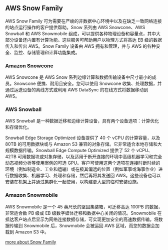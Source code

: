
## AWS Snow Family

AWS Snow Family 可为需要在严峻的非数据中心环境中以及在缺乏一致网络连接的站点运行操作的客户提供帮助。Snow 系列由 AWS Snowcone、AWS Snowball 和 AWS Snowmobile 组成，可以提供各种物理设备和容量点，其中大部分设备还内置有计算功能。这些服务可帮助用户以物理方式将高达 EB 级的数据传入和传出 AWS。Snow Family 设备由 AWS 拥有和管理，并与 AWS 的各种安全、监控、存储管理和计算功能集成。

### Amazon Snowcone

AWS Snowcone 是 AWS Snow 系列边缘计算和数据传输设备中尺寸最小的成员。Snowcone 便携、耐用且安全。您可以使用 Snowcone 收集、处理数据，并通过运送设备的离线方式或利用 AWS DataSync 的在线方式将数据移动到 AWS。

### AWS Snowball

AWS Snowball 是一种数据迁移和边缘计算设备，具有两个设备选项：计算优化和存储优化。

Snowball Edge Storage Optimized 设备提供了 40 个 vCPU 的计算容量，以及 80TB 的可用数据块或与 Amazon S3 兼容的对象存储。它非常适合本地存储和大规模数据传输。Snowball Edge Compute Optimized 提供了 52 个 vCPU、42TB 可用数据块或对象存储，以及适用于断开连接的环境中高级机器学习和完全动态视频分析等使用案例的可选 GPU。客户可使用这两个选项在连接时断时续的环境（例如制造业、工业和运输）或在极其偏远的位置（例如军事或海事作业）进行数据收集、机器学习、处理和存储，然后再将其发送回 AWS。这些设备也可以安装在机架上并通过集群化一起使用，以构建更大型的临时安装设施。

### Amazon Snowmobile

AWS Snowmobile 是一个 45 英尺长的坚固集装箱，可迁移高达 100PB 的数据，非常适合数 PB 级或 EB 级数字媒体迁移和数据中心关闭的情况。Snowmobile 在抵达客户站点后显示为网络连接数据存储，可实现更加安全的高速数据传输。将数据传输到 Snowmobile 后，Snowmobile 会被运回 AWS 区域，而您的数据会加载到 Amazon S3 中。

[more about Snow Family](https://docs.aws.amazon.com/zh_cn/whitepapers/latest/how-aws-pricing-works/aws-snow-family.html)
